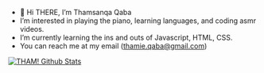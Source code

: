 - 👋 Hi THERE, I’m Thamsanqa Qaba 
- I’m interested in playing the piano, learning languages, and coding asmr videos.
- I’m currently learning the ins and outs of Javascript, HTML, CSS.
- You can reach me at my email (thamie.qaba@gmail.com)

[![THAM! Github Stats](https://github-readme-stats.vercel.app/api?username=THAM2627)](https://github.com/anuraghazra/github-readme-stats)
<!---
THAM2627/THAM2627 is a ✨ special ✨ repository because its `README.md` (this file) appears on your GitHub profile.
You can click the Preview link to take a look at your changes.
--->
